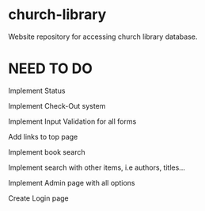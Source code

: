 # church-library
Website repository for accessing church library database.

NEED TO DO
===============

Implement Status

Implement Check-Out system

Implement Input Validation for all forms

Add links to top page

Implement book search

Implement search with other items, i.e authors, titles...

Implement Admin page with all options

Create Login page
